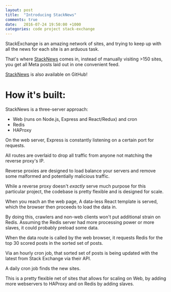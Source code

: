 ```yaml
---
layout: post
title:  "Introducing StackNews"
comments: true
date:   2016-07-24 19:50:00 +1000
categories: code project stack-exchange
---
```


StackExchange is an amazing network of sites, and trying to keep up with all the news for each site is an arduous task.

That's where [StackNews](http://stacknews.org) comes in, instead of manually visiting >150 sites, you get all Meta posts laid out in one convenient feed.

[StackNews](https://github.com/The-Quill/StackNews) is also available on GitHub!

# How it's built:

StackNews is a three-server approach:

 - Web (runs on Node.js, Express and React/Redux) and cron
 - Redis
 - HAProxy

On the web server, Express is constantly listening on a certain port for requests.

All routes are overlaid to drop all traffic from anyone not matching the reverse proxy's IP.

Reverse proxies are designed to load balance your servers and remove some malformed and potentially malicious traffic.

While a reverse proxy doesn't _exactly_ serve much purpose for this particular project, the codebase is pretty flexible and is designed for scale.

When you reach an the web page, A data-less React template is served, which the browser then proceeds to load the data in.

By doing this, crawlers and non-web clients won't put additional strain on Redis. Assuming the Redis server had more processing power or more slaves, it could probably preload some data.

When the data route is called by the web browser, it requests Redis for the top 30 scored posts in the sorted set of posts.

Via an hourly cron job, that sorted set of posts is being updated with the latest from Stack Exchange via their API.

A daily cron job finds the new sites.

This is a pretty flexible net of sites that allows for scaling on Web, by adding more webservers to HAProxy and on Redis by adding slaves.
